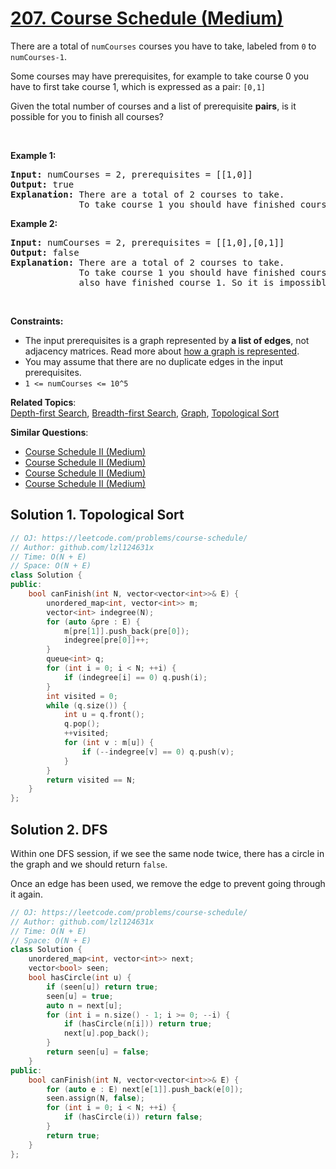 # [207. Course Schedule (Medium)](https://leetcode.com/problems/course-schedule/)

<p>There are a total of <code>numCourses</code> courses you have to take, labeled from <code>0</code> to <code>numCourses-1</code>.</p>

<p>Some courses may have prerequisites, for example to take course 0 you have to first take course 1, which is expressed as a pair: <code>[0,1]</code></p>

<p>Given the total number of courses and a list of prerequisite <b>pairs</b>, is it possible for you to finish all courses?</p>

<p>&nbsp;</p>
<p><strong>Example 1:</strong></p>

<pre><strong>Input:</strong> numCourses = 2, prerequisites = [[1,0]]
<strong>Output:</strong> true
<strong>Explanation:</strong>&nbsp;There are a total of 2 courses to take. 
&nbsp;            To take course 1 you should have finished course 0. So it is possible.
</pre>

<p><strong>Example 2:</strong></p>

<pre><strong>Input:</strong> numCourses = 2, prerequisites = [[1,0],[0,1]]
<strong>Output:</strong> false
<strong>Explanation:</strong>&nbsp;There are a total of 2 courses to take. 
&nbsp;            To take course 1 you should have finished course 0, and to take course 0 you should
&nbsp;            also have finished course 1. So it is impossible.
</pre>

<p>&nbsp;</p>
<p><strong>Constraints:</strong></p>

<ul>
	<li>The input prerequisites is a graph represented by <b>a list of edges</b>, not adjacency matrices. Read more about <a href="https://www.khanacademy.org/computing/computer-science/algorithms/graph-representation/a/representing-graphs" target="_blank">how a graph is represented</a>.</li>
	<li>You may assume that there are no duplicate edges in the input prerequisites.</li>
	<li><code>1 &lt;=&nbsp;numCourses &lt;= 10^5</code></li>
</ul>


**Related Topics**:  
[Depth-first Search](https://leetcode.com/tag/depth-first-search/), [Breadth-first Search](https://leetcode.com/tag/breadth-first-search/), [Graph](https://leetcode.com/tag/graph/), [Topological Sort](https://leetcode.com/tag/topological-sort/)

**Similar Questions**:
* [Course Schedule II (Medium)](https://leetcode.com/problems/course-schedule-ii/)
* [Course Schedule II (Medium)](https://leetcode.com/problems/course-schedule-ii/)
* [Course Schedule II (Medium)](https://leetcode.com/problems/course-schedule-ii/)
* [Course Schedule II (Medium)](https://leetcode.com/problems/course-schedule-ii/)

## Solution 1. Topological Sort

```cpp
// OJ: https://leetcode.com/problems/course-schedule/
// Author: github.com/lzl124631x
// Time: O(N + E)
// Space: O(N + E)
class Solution {
public:
    bool canFinish(int N, vector<vector<int>>& E) {
        unordered_map<int, vector<int>> m;
        vector<int> indegree(N);
        for (auto &pre : E) {
            m[pre[1]].push_back(pre[0]);
            indegree[pre[0]]++;
        }
        queue<int> q;
        for (int i = 0; i < N; ++i) {
            if (indegree[i] == 0) q.push(i);
        }
        int visited = 0;
        while (q.size()) {
            int u = q.front();
            q.pop();
            ++visited;
            for (int v : m[u]) {
                if (--indegree[v] == 0) q.push(v);
            }
        }
        return visited == N;
    }
};
```

## Solution 2. DFS

Within one DFS session, if we see the same node twice, there has a circle in the graph and we should return `false`.

Once an edge has been used, we remove the edge to prevent going through it again.

```cpp
// OJ: https://leetcode.com/problems/course-schedule/
// Author: github.com/lzl124631x
// Time: O(N + E)
// Space: O(N + E)
class Solution {
    unordered_map<int, vector<int>> next;
    vector<bool> seen;
    bool hasCircle(int u) {
        if (seen[u]) return true;
        seen[u] = true;
        auto n = next[u];
        for (int i = n.size() - 1; i >= 0; --i) {
            if (hasCircle(n[i])) return true;
            next[u].pop_back();
        }
        return seen[u] = false;
    }
public:
    bool canFinish(int N, vector<vector<int>>& E) {
        for (auto e : E) next[e[1]].push_back(e[0]);
        seen.assign(N, false);
        for (int i = 0; i < N; ++i) {
            if (hasCircle(i)) return false;
        }
        return true;
    }
};
```